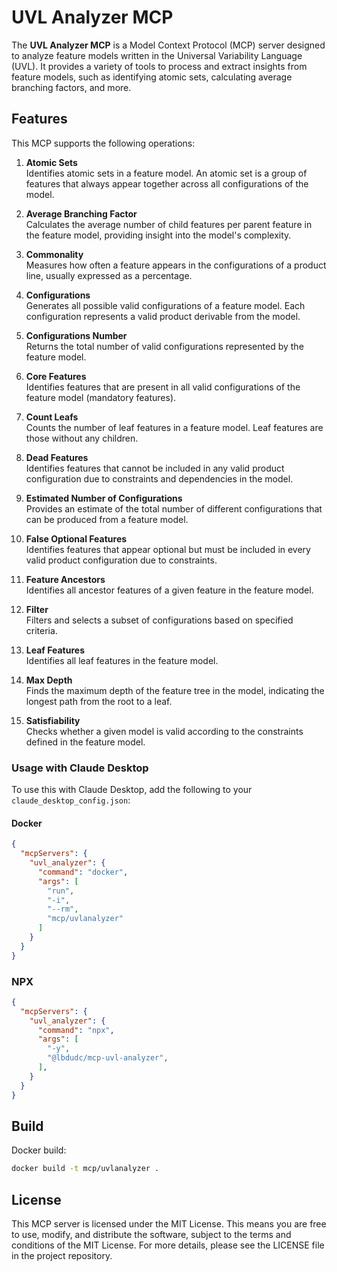 # UVL Analyzer MCP

The **UVL Analyzer MCP** is a Model Context Protocol (MCP) server designed to analyze feature models written in the Universal Variability Language (UVL). It provides a variety of tools to process and extract insights from feature models, such as identifying atomic sets, calculating average branching factors, and more.

## Features

This MCP supports the following operations:

1. **Atomic Sets**  
   Identifies atomic sets in a feature model. An atomic set is a group of features that always appear together across all configurations of the model.

2. **Average Branching Factor**  
   Calculates the average number of child features per parent feature in the feature model, providing insight into the model's complexity.

3. **Commonality**  
   Measures how often a feature appears in the configurations of a product line, usually expressed as a percentage.

4. **Configurations**  
   Generates all possible valid configurations of a feature model. Each configuration represents a valid product derivable from the model.

5. **Configurations Number**  
   Returns the total number of valid configurations represented by the feature model.

6. **Core Features**  
   Identifies features that are present in all valid configurations of the feature model (mandatory features).

7. **Count Leafs**  
   Counts the number of leaf features in a feature model. Leaf features are those without any children.

8. **Dead Features**  
   Identifies features that cannot be included in any valid product configuration due to constraints and dependencies in the model.

9. **Estimated Number of Configurations**  
   Provides an estimate of the total number of different configurations that can be produced from a feature model.

10. **False Optional Features**  
    Identifies features that appear optional but must be included in every valid product configuration due to constraints.

11. **Feature Ancestors**  
    Identifies all ancestor features of a given feature in the feature model.

12. **Filter**  
    Filters and selects a subset of configurations based on specified criteria.

13. **Leaf Features**  
    Identifies all leaf features in the feature model.

14. **Max Depth**  
    Finds the maximum depth of the feature tree in the model, indicating the longest path from the root to a leaf.

15. **Satisfiability**  
    Checks whether a given model is valid according to the constraints defined in the feature model.

### Usage with Claude Desktop

To use this with Claude Desktop, add the following to your `claude_desktop_config.json`:

#### Docker

```json
{
  "mcpServers": {
    "uvl_analyzer": {
      "command": "docker",
      "args": [
        "run",
        "-i",
        "--rm",
        "mcp/uvlanalyzer"
      ]
    }
  }
}
```

### NPX

```json
{
  "mcpServers": {
    "uvl_analyzer": {
      "command": "npx",
      "args": [
        "-y",
        "@lbdudc/mcp-uvl-analyzer",
      ],
    }
  }
}
```

## Build

Docker build:

```bash
docker build -t mcp/uvlanalyzer .
```

## License

This MCP server is licensed under the MIT License. This means you are free to use, modify, and distribute the software, subject to the terms and conditions of the MIT License. For more details, please see the LICENSE file in the project repository.
